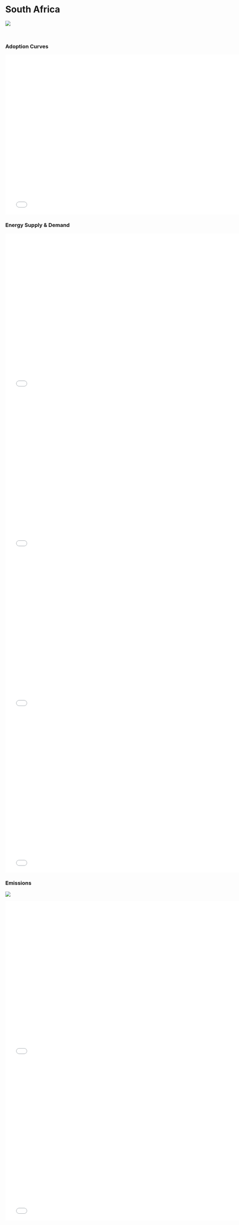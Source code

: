 # South Africa

![](../region%20maps/SAFR.png)

<br/>

### Adoption Curves

<iframe id="igraph" scrolling="no" style="border:none;" seamless="seamless" src= "scurves-SAFR.html" height="500" width="150%"></iframe>

<br/>

### Energy Supply & Demand

<iframe id="igraph" scrolling="no" style="border:none;" seamless="seamless" src= "demand-baseline-SAFR.html" height="500" width="150%"></iframe>

<iframe id="igraph" scrolling="no" style="border:none;" seamless="seamless" src= "demand-pathway-SAFR.html" height="500" width="150%"></iframe>

<iframe id="igraph" scrolling="no" style="border:none;" seamless="seamless" src= "supply-baseline-SAFR.html" height="500" width="150%"></iframe>

<iframe id="igraph" scrolling="no" style="border:none;" seamless="seamless" src= "supply-pathway-SAFR.html" height="500" width="150%"></iframe>
<br/>

### Emissions

![](../podi/data/figs/mitigationwedges-SAFR)

<iframe id="igraph" scrolling="no" style="border:none;" seamless="seamless" src= "em1-SAFR.html" height="500" width="150%"></iframe>

<iframe id="igraph" scrolling="no" style="border:none;" seamless="seamless" src= "em2-SAFR.html" height="500" width="150%"></iframe>
